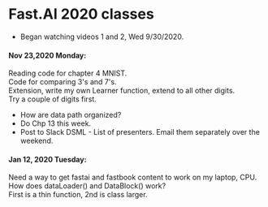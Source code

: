 # Fast.AI 2020 classes  
 
* Began watching videos 1 and 2, Wed 9/30/2020.  

#### Nov 23,2020 Monday:  
Reading code for chapter 4 MNIST.  
Code for comparing 3's and 7's.  
Extension, write my own Learner function, extend to all other digits.  
Try a couple of digits first.  
 * How are data path organized?  
 * Do Chp 13 this week.  
 * Post to Slack DSML - List of presenters.  Email them separately over the weekend.  
 
#### Jan 12, 2020 Tuesday:  

Need a way to get fastai and fastbook content to work on my laptop, CPU.  
How does dataLoader() and DataBlock() work?  
First is a thin function, 2nd is class larger.  
